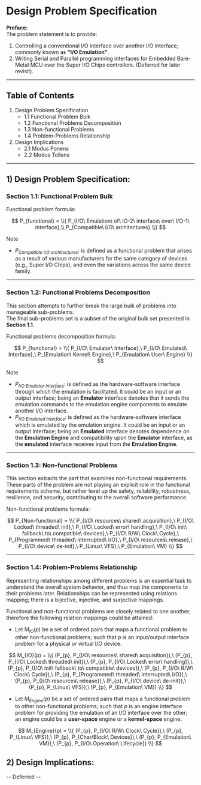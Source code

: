 # Design Problem Specification

**Preface:**  
The problem statement is to provide:  
1. Controlling a conventional I/O interface over another I/O interface; commonly known as **"I/O Emulation"**.  
2. Writing Serial and Parallel programming interfaces for Embedded Bare-Metal MCU over the Super I/O Chips controllers. (Deferred for later revisit).  

---

## Table of Contents
1. Design Problem Specification  
   * 1.1 Functional Problem Bulk  
   * 1.2 Functional Problems Decomposition  
   * 1.3 Non-functional Problems  
   * 1.4 Problem-Problems Relationship  
2. Design Implications
   * 2.1 Modus Ponens
   * 2.2 Modus Tollens

---

## 1) Design Problem Specification:

### Section 1.1: Functional Problem Bulk

Functional problem formula:  

$$
P_{functional} = \\{ P_{I/O\ Emulation\ of\ IO-2\ interface\ over\ I/O-1\ interface},\\
P_{Compatible\ I/O\ architectures} \\}
$$  

> [!NOTE]  
> * $P_{Compatible\ I/O\ architectures}$: is defined as a functional problem that arises as a result of various manufacturers for the same category of devices (e.g., Super I/O Chips), and even the variations across the same device family.  

---

### Section 1.2: Functional Problems Decomposition

This section attempts to further break the large bulk of problems into manageable sub-problems.  
The final sub-problems set is a subset of the original bulk set presented in **Section 1.1**.  

Functional problems decomposition formula:  

$$
P_{functional} = \\{ P_{I/O\ Emulator\ Interface},\ 
P_{I/O\ Emulated\ Interface},\ 
P_{Emulation\ Kernel\ Engine},\ 
P_{Emulation\ User\ Engine} \\}
$$  

> [!NOTE]  
> * $P_{I/O\ Emulator\ Interface}$: is defined as the hardware-software interface through which the emulation is facilitated. It could be an input or an output interface; being an **Emulator** interface denotes that it sends the emulation commands to the emulation engine components to emulate another I/O interface.  
> * $P_{I/O\ Emulated\ Interface}$: is defined as the hardware-software interface which is emulated by the emulation engine. It could be an input or an output interface; being an **Emulated** interface denotes dependence on the **Emulation Engine** and compatibility upon the **Emulator** interface, as the **emulated** interface receives input from the **Emulation Engine**.  

---

### Section 1.3: Non-functional Problems

This section extracts the part that examines non-functional requirements.  
These parts of the problem are not playing an explicit role in the functional requirements scheme, but rather level up the safety, reliability, robustness, resilience, and security, contributing to the overall software performance.  

Non-functional problems formula:  

$$
P_{Non-functional} = \\{
P_{I/O\ resources\ shared\ acquisition},\ 
P_{I/O\ Locked\ threaded\ init},\ 
P_{I/O\ Locked\ error\ handling},\ 
P_{I/O\ init\ fallback\ to\ compatible\ devices},\ 
P_{I/O\ R/W\ Clock\ Cycle},\ 
P_{Programmed\ threaded\ interrupted\ I/O},\ 
P_{I/O\ resources\ release},\ 
P_{I/O\ device\ de-init},\ 
P_{Linux\ VFS},\ 
P_{Emulation\ VM} \\}
$$  

---

### Section 1.4: Problem-Problems Relationship

Representing relationships among different problems is an essential task to understand the overall system behavior, and thus map the components to their problems later. Relationships can be represented using relations mapping; there is a bijective, injective, and surjective mappings.  

Functional and non-functional problems are closely related to one another; therefore the following relation mappings could be attained:  

* Let $M_{IO}(p)$ be a set of ordered pairs that maps a functional problem to other non-functional problems; such that $p$ is an input/output interface problem for a physical or virtual I/O device.  

$$
M_{IO}(p) = \\{
(P_{p}, P_{I/O\ resources\ shared\ acquisition}),\ 
(P_{p}, P_{I/O\ Locked\ threaded\ init}),\ 
(P_{p}, P_{I/O\ Locked\ error\ handling}),\ 
(P_{p}, P_{I/O\ init\ fallback\ to\ compatible\ devices}),\ 
(P_{p}, P_{I/O\ R/W\ Clock\ Cycle}),\ 
(P_{p}, P_{Programmed\ threaded\ interrupted\ I/O}),\ 
(P_{p}, P_{I/O\ resources\ release}),\ 
(P_{p}, P_{I/O\ device\ de-init}),\ 
(P_{p}, P_{Linux\ VFS}),\ 
(P_{p}, P_{Emulation\ VM}) \\}
$$  

* Let $M_{Engine}(p)$ be a set of ordered pairs that maps a functional problem to other non-functional problems; such that $p$ is an engine interface problem for providing the emulation of an I/O interface over the other; an engine could be a **user-space** engine or a **kernel-space** engine.  

$$
M_{Engine}(p) = \\{
(P_{p}, P_{I/O\ R/W\ Clock\ Cycle}),\ 
(P_{p}, P_{Linux\ VFS}),\ 
(P_{p}, P_{Char/Block\ Devices}),\
(P_{p}, P_{Emulation\ VM}),\ 
(P_{p}, P_{I/O\ Operation\ Lifecycle}) \\}
$$  


## 2) Design Implications:

-- Deferred --
